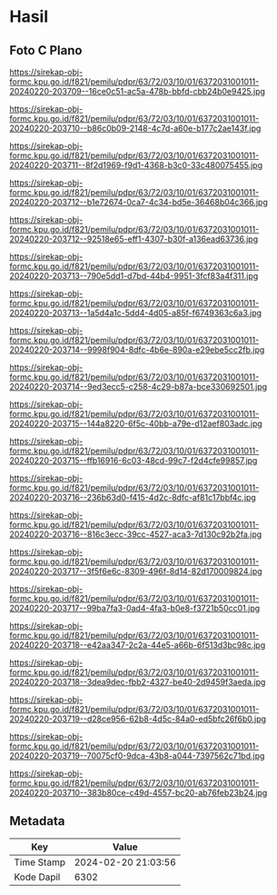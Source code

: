 # Hasil

## Foto C Plano

https://sirekap-obj-formc.kpu.go.id/f821/pemilu/pdpr/63/72/03/10/01/6372031001011-20240220-203709--16ce0c51-ac5a-478b-bbfd-cbb24b0e9425.jpg

https://sirekap-obj-formc.kpu.go.id/f821/pemilu/pdpr/63/72/03/10/01/6372031001011-20240220-203710--b86c0b09-2148-4c7d-a60e-b177c2ae143f.jpg

https://sirekap-obj-formc.kpu.go.id/f821/pemilu/pdpr/63/72/03/10/01/6372031001011-20240220-203711--8f2d1969-f9d1-4368-b3c0-33c480075455.jpg

https://sirekap-obj-formc.kpu.go.id/f821/pemilu/pdpr/63/72/03/10/01/6372031001011-20240220-203712--b1e72674-0ca7-4c34-bd5e-36468b04c366.jpg

https://sirekap-obj-formc.kpu.go.id/f821/pemilu/pdpr/63/72/03/10/01/6372031001011-20240220-203712--92518e65-eff1-4307-b30f-a136ead63736.jpg

https://sirekap-obj-formc.kpu.go.id/f821/pemilu/pdpr/63/72/03/10/01/6372031001011-20240220-203713--790e5dd1-d7bd-44b4-9951-3fcf83a4f311.jpg

https://sirekap-obj-formc.kpu.go.id/f821/pemilu/pdpr/63/72/03/10/01/6372031001011-20240220-203713--1a5d4a1c-5dd4-4d05-a85f-f6749363c6a3.jpg

https://sirekap-obj-formc.kpu.go.id/f821/pemilu/pdpr/63/72/03/10/01/6372031001011-20240220-203714--9998f904-8dfc-4b6e-890a-e29ebe5cc2fb.jpg

https://sirekap-obj-formc.kpu.go.id/f821/pemilu/pdpr/63/72/03/10/01/6372031001011-20240220-203714--9ed3ecc5-c258-4c29-b87a-bce330692501.jpg

https://sirekap-obj-formc.kpu.go.id/f821/pemilu/pdpr/63/72/03/10/01/6372031001011-20240220-203715--144a8220-6f5c-40bb-a79e-d12aef803adc.jpg

https://sirekap-obj-formc.kpu.go.id/f821/pemilu/pdpr/63/72/03/10/01/6372031001011-20240220-203715--ffb16916-6c03-48cd-99c7-f2d4cfe99857.jpg

https://sirekap-obj-formc.kpu.go.id/f821/pemilu/pdpr/63/72/03/10/01/6372031001011-20240220-203716--236b63d0-f415-4d2c-8dfc-af81c17bbf4c.jpg

https://sirekap-obj-formc.kpu.go.id/f821/pemilu/pdpr/63/72/03/10/01/6372031001011-20240220-203716--816c3ecc-39cc-4527-aca3-7d130c92b2fa.jpg

https://sirekap-obj-formc.kpu.go.id/f821/pemilu/pdpr/63/72/03/10/01/6372031001011-20240220-203717--3f5f6e6c-8309-496f-8d14-82d170009824.jpg

https://sirekap-obj-formc.kpu.go.id/f821/pemilu/pdpr/63/72/03/10/01/6372031001011-20240220-203717--99ba7fa3-0ad4-4fa3-b0e8-f3721b50cc01.jpg

https://sirekap-obj-formc.kpu.go.id/f821/pemilu/pdpr/63/72/03/10/01/6372031001011-20240220-203718--e42aa347-2c2a-44e5-a66b-6f513d3bc98c.jpg

https://sirekap-obj-formc.kpu.go.id/f821/pemilu/pdpr/63/72/03/10/01/6372031001011-20240220-203718--3dea9dec-fbb2-4327-be40-2d9459f3aeda.jpg

https://sirekap-obj-formc.kpu.go.id/f821/pemilu/pdpr/63/72/03/10/01/6372031001011-20240220-203719--d28ce956-62b8-4d5c-84a0-ed5bfc26f6b0.jpg

https://sirekap-obj-formc.kpu.go.id/f821/pemilu/pdpr/63/72/03/10/01/6372031001011-20240220-203719--70075cf0-9dca-43b8-a044-7397562c71bd.jpg

https://sirekap-obj-formc.kpu.go.id/f821/pemilu/pdpr/63/72/03/10/01/6372031001011-20240220-203710--383b80ce-c49d-4557-bc20-ab76feb23b24.jpg


## Metadata

| Key        | Value               |
| ---------- | ------------------- |
| Time Stamp | 2024-02-20 21:03:56 |
| Kode Dapil | 6302                |



